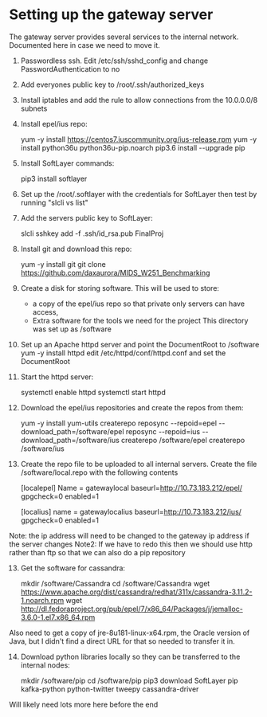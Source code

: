 # Setting up the gateway server

The gateway server provides several services to the internal network.  Documented here in case we need to move it.

1. Passwordless ssh.  Edit /etc/ssh/sshd_config and change PasswordAuthentication to no

2. Add everyones public key to /root/.ssh/authorized_keys

3. Install iptables and add the rule to allow connections from the 10.0.0.0/8 subnets

4. Install epel/ius repo: 

	yum -y install https://centos7.iuscommunity.org/ius-release.rpm
	yum -y install python36u python36u-pip.noarch
	pip3.6 install --upgrade pip

5. Install SoftLayer commands:

	pip3 install softlayer

6. Set up the /root/.softlayer with the credentials for SoftLayer then test by running "slcli vs list"

7. Add the servers public key to SoftLayer: 

	slcli sshkey add -f .ssh/id_rsa.pub FinalProj

8. Install git and download this repo:

	yum -y install git
	git clone https://github.com/daxaurora/MIDS_W251_Benchmarking

9. Create a disk for storing software.  This will be used to store:
	* a copy of the epel/ius repo so that private only servers can have access,
	* Extra software for the tools we need for the project
This directory was set up as /software

10. Set up an Apache httpd server and point the DocumentRoot to /software
	yum -y install httpd
edit /etc/httpd/conf/httpd.conf and set the DocumentRoot

11. Start the httpd server:

	systemctl enable httpd
	systemctl start httpd

12. Download the epel/ius repositories and create the repos from them:

	yum -y install yum-utils createrepo
	reposync --repoid=epel --download_path=/software/epel
	reposync --repoid=ius --download_path=/software/ius
	createrepo /software/epel
	createrepo /software/ius

12. Create the repo file to be uploaded to all internal servers.  Create the file /software/local.repo with the following contents

	[localepel]
	Name = gatewaylocal
	baseurl=http://10.73.183.212/epel/
	gpgcheck=0
	enabled=1

	[localius]
	name = gatewaylocalius
	baseurl=http://10.73.183.212/ius/
	gpgcheck=0
	enabled=1

Note: the ip address will need to be changed to the gateway ip address if the server changes
Note2: If we have to redo this then we should use http rather than ftp so that we can also do a pip repository

13. Get the software for cassandra:

	mkdir /software/Cassandra
	cd /software/Cassandra
	wget https://www.apache.org/dist/cassandra/redhat/311x/cassandra-3.11.2-1.noarch.rpm
	wget http://dl.fedoraproject.org/pub/epel/7/x86_64/Packages/j/jemalloc-3.6.0-1.el7.x86_64.rpm

Also need to get a copy of jre-8u181-linux-x64.rpm, the Oracle version of Java, but I didn't find a direct URL for that so needed to transfer it in.

14. Download python libraries locally so they can be transferred to the internal nodes:

	mkdir /software/pip
	cd /software/pip
	pip3 download SoftLayer pip kafka-python python-twitter tweepy cassandra-driver

Will likely need lots more here before the end
